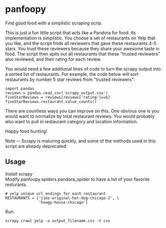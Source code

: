 panfoopy
===================

Find good food with a simplistic scraping scrip.

This is just a fun little script that acts like a Pandora for food. Its
implementation is simplistic. You choose a set of restaurants on Yelp that you
like, and the script finds all reviewers that gave these restaurants 4-5 stars. You
trust these reviewers because they share your awesome taste in food. The script
then spits out all restaurants that these "trusted reviewers" also reviewed, and
their rating for each review.

You would need a few additional lines of code to turn the scrapy output into a
sorted list of restaurants. For example, the code below will sort restaurants by
number 5 star reviews from "trusted reviewers":

	import pandas
	reviews = pandas.read_csv('scrapy_output.csv')
	fiveStarReviews = reviews[reviews['rating']==5]
	fiveStarReviews.restaurant.value_counts()

There are countless ways you can improve on this. One obvious one is you would
want to normalize by total restaurant reviews. You would probably also want to
pull in restaurant category and location information.

Happy food hunting!

Note -- Scrapy is maturing quickly, and some of the methods used in this script
are already deprecated.


Usage
---

Install scrapy  
Modify panfoopy.spiders.pandora_spider to have a list of your favorite resturants

    # yelp unique url endings for each restaurant
    RESTAURANTS = ['jims-original-hot-dog-chicago-2', \
                   'hoagy-house-chicago']
                   
Run:

    scrapy crawl yelp -o output_filename.csv -t csv

